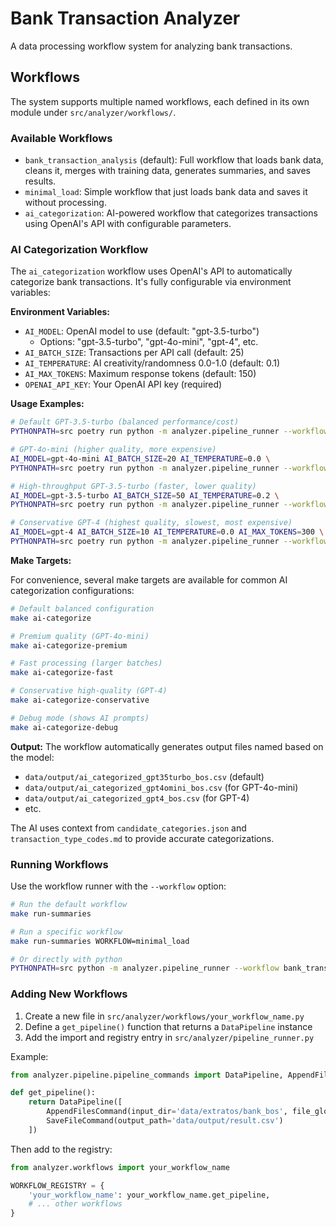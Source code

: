# Bank Transaction Analyzer

A data processing workflow system for analyzing bank transactions.

## Workflows

The system supports multiple named workflows, each defined in its own module under `src/analyzer/workflows/`.

### Available Workflows

- `bank_transaction_analysis` (default): Full workflow that loads bank data, cleans it, merges with training data, generates summaries, and saves results.
- `minimal_load`: Simple workflow that just loads bank data and saves it without processing.
- `ai_categorization`: AI-powered workflow that categorizes transactions using OpenAI's API with configurable parameters.

### AI Categorization Workflow

The `ai_categorization` workflow uses OpenAI's API to automatically categorize bank transactions. It's fully configurable via environment variables:

**Environment Variables:**
- `AI_MODEL`: OpenAI model to use (default: "gpt-3.5-turbo")
  - Options: "gpt-3.5-turbo", "gpt-4o-mini", "gpt-4", etc.
- `AI_BATCH_SIZE`: Transactions per API call (default: 25)
- `AI_TEMPERATURE`: AI creativity/randomness 0.0-1.0 (default: 0.1)
- `AI_MAX_TOKENS`: Maximum response tokens (default: 150)
- `OPENAI_API_KEY`: Your OpenAI API key (required)

**Usage Examples:**

```bash
# Default GPT-3.5-turbo (balanced performance/cost)
PYTHONPATH=src poetry run python -m analyzer.pipeline_runner --workflow ai_categorization

# GPT-4o-mini (higher quality, more expensive)
AI_MODEL=gpt-4o-mini AI_BATCH_SIZE=20 AI_TEMPERATURE=0.0 \
PYTHONPATH=src poetry run python -m analyzer.pipeline_runner --workflow ai_categorization

# High-throughput GPT-3.5-turbo (faster, lower quality)
AI_MODEL=gpt-3.5-turbo AI_BATCH_SIZE=50 AI_TEMPERATURE=0.2 \
PYTHONPATH=src poetry run python -m analyzer.pipeline_runner --workflow ai_categorization

# Conservative GPT-4 (highest quality, slowest, most expensive)
AI_MODEL=gpt-4 AI_BATCH_SIZE=10 AI_TEMPERATURE=0.0 AI_MAX_TOKENS=300 \
PYTHONPATH=src poetry run python -m analyzer.pipeline_runner --workflow ai_categorization
```

**Make Targets:**

For convenience, several make targets are available for common AI categorization configurations:

```bash
# Default balanced configuration
make ai-categorize

# Premium quality (GPT-4o-mini)
make ai-categorize-premium

# Fast processing (larger batches)
make ai-categorize-fast

# Conservative high-quality (GPT-4)
make ai-categorize-conservative

# Debug mode (shows AI prompts)
make ai-categorize-debug
```

**Output:** The workflow automatically generates output files named based on the model:
- `data/output/ai_categorized_gpt35turbo_bos.csv` (default)
- `data/output/ai_categorized_gpt4omini_bos.csv` (for GPT-4o-mini)
- `data/output/ai_categorized_gpt4_bos.csv` (for GPT-4)
- etc.

The AI uses context from `candidate_categories.json` and `transaction_type_codes.md` to provide accurate categorizations.

### Running Workflows

Use the workflow runner with the `--workflow` option:

```bash
# Run the default workflow
make run-summaries

# Run a specific workflow
make run-summaries WORKFLOW=minimal_load

# Or directly with python
PYTHONPATH=src python -m analyzer.pipeline_runner --workflow bank_transaction_analysis --log-level INFO
```

### Adding New Workflows

1. Create a new file in `src/analyzer/workflows/your_workflow_name.py`
2. Define a `get_pipeline()` function that returns a `DataPipeline` instance
3. Add the import and registry entry in `src/analyzer/pipeline_runner.py`

Example:

```python
from analyzer.pipeline.pipeline_commands import DataPipeline, AppendFilesCommand, SaveFileCommand

def get_pipeline():
    return DataPipeline([
        AppendFilesCommand(input_dir='data/extratos/bank_bos', file_glob='*.csv'),
        SaveFileCommand(output_path='data/output/result.csv')
    ])
```

Then add to the registry:
```python
from analyzer.workflows import your_workflow_name

WORKFLOW_REGISTRY = {
    'your_workflow_name': your_workflow_name.get_pipeline,
    # ... other workflows
}
```